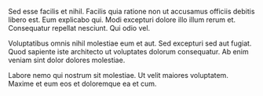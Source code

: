 Sed esse facilis et nihil. Facilis quia ratione non ut accusamus officiis debitis libero est. Eum explicabo qui. Modi excepturi dolore illo illum rerum et. Consequatur repellat nesciunt. Qui odio vel.
 Voluptatibus omnis nihil molestiae eum et aut. Sed excepturi sed aut fugiat. Quod sapiente iste architecto ut voluptates dolorum consequatur. Ab enim veniam sint dolor dolores molestiae.
 Labore nemo qui nostrum sit molestiae. Ut velit maiores voluptatem. Maxime et eum eos et doloremque ea et cum.